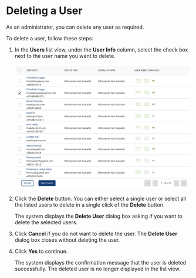                            


Deleting a User
===============

As an administrator, you can delete any user as required.

To delete a user, follow these steps:

1.  In the **Users** list view, under the **User Info** column, select the check box next to the user name you want to delete.
    
    ![](../Resources/Images/Overview/Subscribers/Users/deleteuser_596x286.png)
    
2.  Click the **Delete** button. You can either select a single user or select all the listed users to delete in a single click of the **Delete** button.
    
    The system displays the **Delete User** dialog box asking if you want to delete the selected users.
    
3.  Click **Cancel** if you do not want to delete the user. The **Delete User** dialog box closes without deleting the user.
4.  Click **Yes** to continue.
    
    The system displays the confirmation message that the user is deleted successfully. The deleted user is no longer displayed in the list view.
